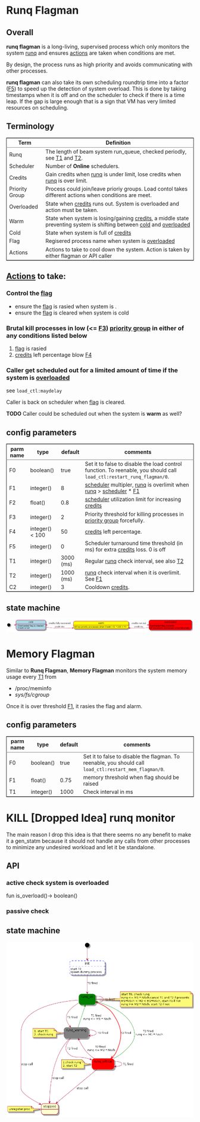 

# Runq Flagman


## Overall

**runq flagman** is a long-living, supervised process which only monitors the system [runq](#org9c90866) and ensures [actions](#orga69ea5c) are taken when conditions are met.

By design, the process runs as high priority and avoids communicating with other processes.

**runq flagman** can also take its own scheduling roundtrip time into a factor ([F5](#org9478e54)) to speed up the detection of system overload.
This is done by taking timestamps when it is off and on the scheduler to check if there is a time leap. If the gap is large enough
that is a sign that VM has very limited resources on scheduling.


## Terminology

<table border="2" cellspacing="0" cellpadding="6" rules="groups" frame="hsides">


<colgroup>
<col  class="org-left" />

<col  class="org-left" />
</colgroup>
<thead>
<tr>
<th scope="col" class="org-left">Term</th>
<th scope="col" class="org-left">Definition</th>
</tr>
</thead>

<tbody>
<tr>
<td class="org-left">Runq<a id="org9c90866"></a></td>
<td class="org-left">The length of beam system run_queue, checked periodly, see <a href="#org0c878de">T1</a> and <a href="#orgc4a96e5">T2</a>.</td>
</tr>


<tr>
<td class="org-left">Scheduler<a id="orgdc471ce"></a></td>
<td class="org-left">Number of <b>Online</b> schedulers.</td>
</tr>


<tr>
<td class="org-left">Credits<a id="orga7c5eb7"></a></td>
<td class="org-left">Gain credits when <a href="#org9c90866">runq</a> is under limit, lose credits when <a href="#org9c90866">runq</a> is over limit.</td>
</tr>


<tr>
<td class="org-left">Priority Group<a id="orge4d75da"></a></td>
<td class="org-left">Process could join/leave prioriy groups. Load contol takes different actions when conditions are meet.</td>
</tr>


<tr>
<td class="org-left">Overloaded<a id="orgf0e1dc9"></a></td>
<td class="org-left">State when <a href="#orga7c5eb7">credits</a> runs out. System is overloaded and action must be taken.</td>
</tr>


<tr>
<td class="org-left">Warm<a id="org0a32ca3"></a></td>
<td class="org-left">State when system is losing/gaining <a href="#orga7c5eb7">credits</a>, a middle state preventing system is shifting between <a href="#orge35209e">cold</a> and <a href="#orgf0e1dc9">overloaded</a></td>
</tr>


<tr>
<td class="org-left">Cold<a id="orge35209e"></a></td>
<td class="org-left">State when system is full of <a href="#orga7c5eb7">credits</a></td>
</tr>


<tr>
<td class="org-left">Flag<a id="org9f428f5"></a></td>
<td class="org-left">Regisered process name when system is <a href="#orgf0e1dc9">overloaded</a></td>
</tr>


<tr>
<td class="org-left">Actions<a id="orga69ea5c"></a></td>
<td class="org-left">Actions to take to cool down the system. Action is taken by either flagman or API caller</td>
</tr>
</tbody>
</table>


## [Actions](#orga69ea5c) to take:


### Control the [flag](#org9f428f5)

-   ensure the [flag](#org9f428f5) is rasied when system is <a id="orgb4ee8d9"></a>.
-   ensure the [flag](#org9f428f5) is cleared when system is cold


### Brutal kill processes in low (<= [F3](#orgb448bed)) [priority group](#orge4d75da) in either of any conditions listed below

1.  [flag](#org9f428f5) is rasied
2.  [credits](#orga7c5eb7) left percentage blow [F4](#org95daa30)


### Caller get scheduled out for a limited amount of time if the system is [overloaded](#orgf0e1dc9)

see `load_ctl:maydelay`

Caller is back on scheduler when [flag](#org9f428f5) is cleared.

**TODO** Caller could be scheduled out when the system is **warm** as well?


## config parameters

<table border="2" cellspacing="0" cellpadding="6" rules="groups" frame="hsides">


<colgroup>
<col  class="org-left" />

<col  class="org-left" />

<col  class="org-right" />

<col  class="org-left" />
</colgroup>
<thead>
<tr>
<th scope="col" class="org-left">parm name</th>
<th scope="col" class="org-left">type</th>
<th scope="col" class="org-right">default</th>
<th scope="col" class="org-left">comments</th>
</tr>
</thead>

<tbody>
<tr>
<td class="org-left">F0<a id="org6aaa6d7"></a></td>
<td class="org-left">boolean()</td>
<td class="org-right">true</td>
<td class="org-left">Set it to false to disable the load control function. To reenable, you should call <code>load_ctl:restart_runq_flagman/0</code>.</td>
</tr>


<tr>
<td class="org-left">F1<a id="org7cc736a"></a></td>
<td class="org-left">integer()</td>
<td class="org-right">8</td>
<td class="org-left"><a href="#orgdc471ce">scheduler</a> multipler, <a href="#org9c90866">runq</a> is overlimit when <a href="#org9c90866">runq</a> &gt; <a href="#orgdc471ce">scheduler</a> * <a href="#org7cc736a">F1</a></td>
</tr>


<tr>
<td class="org-left">F2<a id="org6cadf4f"></a></td>
<td class="org-left">float()</td>
<td class="org-right">0.8</td>
<td class="org-left"><a href="#orgdc471ce">scheduler</a> utilization limit for increasing <a href="#orga7c5eb7">credits</a></td>
</tr>


<tr>
<td class="org-left">F3<a id="orgb448bed"></a></td>
<td class="org-left">integer()</td>
<td class="org-right">2</td>
<td class="org-left">Priority threshold for killing processes in <a href="#orge4d75da">priority group</a> forcefully.</td>
</tr>


<tr>
<td class="org-left">F4<a id="org95daa30"></a></td>
<td class="org-left">integer() &lt; 100</td>
<td class="org-right">50</td>
<td class="org-left"><a href="#orga7c5eb7">credits</a> left percentage.</td>
</tr>


<tr>
<td class="org-left">F5<a id="org9478e54"></a></td>
<td class="org-left">integer()</td>
<td class="org-right">0</td>
<td class="org-left">Scheduler turnaround time threshold (in ms) for extra <a href="#orga7c5eb7">credits</a> loss. 0 is off</td>
</tr>


<tr>
<td class="org-left">T1<a id="org0c878de"></a></td>
<td class="org-left">integer()</td>
<td class="org-right">3000 (ms)</td>
<td class="org-left">Regular <a href="#org9c90866">runq</a> check interval, see also <a href="#orgc4a96e5">T2</a></td>
</tr>


<tr>
<td class="org-left">T2<a id="orgc4a96e5"></a></td>
<td class="org-left">integer()</td>
<td class="org-right">1000 (ms)</td>
<td class="org-left"><a href="#org9c90866">runq</a> check interval when it is overlimit. See <a href="#org7cc736a">F1</a></td>
</tr>


<tr>
<td class="org-left">C2<a id="org216b72d"></a></td>
<td class="org-left">integer()</td>
<td class="org-right">3</td>
<td class="org-left">Cooldown <a href="#orga7c5eb7">credits</a>.</td>
</tr>
</tbody>
</table>


## state machine

![img](flagman_fsm.png)


# Memory Flagman

Similar to **Runq Flagman**, **Memory Flagman** monitors the system memory usage every [T1](#orgc51da2d) from

-   /proc/meminfo
-   *sys/fs/cgroup*

Once it is over threshold [F1](#orgc827429), it rasies the flag and alarm.


## config parameters

<table border="2" cellspacing="0" cellpadding="6" rules="groups" frame="hsides">


<colgroup>
<col  class="org-left" />

<col  class="org-left" />

<col  class="org-right" />

<col  class="org-left" />
</colgroup>
<thead>
<tr>
<th scope="col" class="org-left">parm name</th>
<th scope="col" class="org-left">type</th>
<th scope="col" class="org-right">default</th>
<th scope="col" class="org-left">comments</th>
</tr>
</thead>

<tbody>
<tr>
<td class="org-left">F0<a id="orgf4f20c0"></a></td>
<td class="org-left">boolean()</td>
<td class="org-right">true</td>
<td class="org-left">Set it to false to disable the flagman. To reenable, you should call <code>load_ctl:restart_mem_flagman/0</code>.</td>
</tr>


<tr>
<td class="org-left">F1<a id="orgc827429"></a></td>
<td class="org-left">float()</td>
<td class="org-right">0.75</td>
<td class="org-left">memory threshold when flag should be raised</td>
</tr>


<tr>
<td class="org-left">T1<a id="orgc51da2d"></a></td>
<td class="org-left">integer()</td>
<td class="org-right">1000</td>
<td class="org-left">Check interval in ms</td>
</tr>
</tbody>
</table>


# KILL [Dropped Idea] runq monitor

The main reason I drop this idea is that there seems no any benefit to make it a gen\_statm
because it should not handle any calls from other processes to minimize any undesired workload and let it be standalone.


## API


### active check system is overloaded

fun is\_overload()-> boolean()


### passive check


## state machine

![img](state_machine.png)

